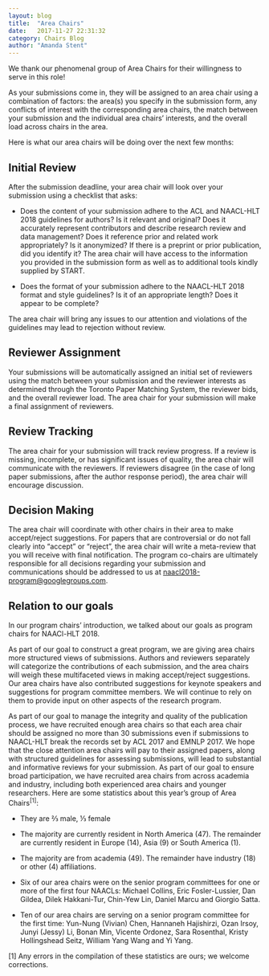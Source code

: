 ```yaml
---
layout: blog
title:  "Area Chairs"
date:   2017-11-27 22:31:32
category: Chairs Blog
author: "Amanda Stent"
---
```

We thank our phenomenal group of Area Chairs for their willingness to serve in this role!

As your submissions come in, they will be assigned to an area chair using a combination of factors:  the area(s) you specify in the submission form, any conflicts of interest with the corresponding area chairs, the match between your submission and the individual area chairs’ interests, and the overall load across chairs in the area.

Here is what our area chairs will be doing over the next few months:

Initial Review
--------------

After the submission deadline, your area chair will look over your submission using a checklist that asks:

* Does the content of your submission adhere to the ACL and NAACL-HLT 2018 guidelines for authors? Is it relevant and original? Does it accurately represent contributors and describe research review and data management? Does it reference prior and related work appropriately? Is it anonymized? If there is a preprint or prior publication, did you identify it? The area chair will have access to the information you provided in the submission form as well as to additional tools kindly supplied by START.

* Does the format of your submission adhere to the NAACL-HLT 2018 format and style guidelines? Is it of an appropriate length? Does it appear to be complete?

The  area chair will bring any issues to our attention and violations of the guidelines may lead to rejection without review.


Reviewer Assignment
-------------------

Your submissions will be automatically assigned an initial set of reviewers using the match between your submission and the reviewer interests as determined through the Toronto Paper Matching System, the reviewer bids, and the overall reviewer load. The area chair for your submission will make a final assignment of reviewers.


Review Tracking
---------------

The area chair for your submission will track review progress. If a review is missing, incomplete, or has significant issues of quality, the area chair will communicate with the reviewers. If reviewers disagree (in the case of long paper submissions, after the author response period), the area chair will encourage discussion.


Decision Making
---------------

The area chair will coordinate with other chairs in their area to make accept/reject suggestions. For papers that are controversial or do not fall clearly into “accept” or “reject”, the area chair will write a meta-review that you will  receive with final notification. The program co-chairs are ultimately responsible for all decisions regarding your submission and communications should be addressed to us at [naacl2018-program@googlegroups.com](mailto:naacl2018-program@googlegroups.com).


Relation to our goals
---------------------

In our program chairs’ introduction, we talked about our goals as program chairs for NAACl-HLT 2018.

As part of our goal to construct a great program, we are giving area chairs more structured views of submissions. Authors and reviewers separately will categorize the contributions of each submission, and the area chairs will weigh these multifaceted views in making accept/reject suggestions. Our area chairs have also contributed suggestions for keynote speakers and suggestions for program committee members. We will continue to rely on them to provide input on other aspects of the research program.

As part of our goal to manage the integrity and quality of the publication process, we have recruited enough area chairs so that each area chair should be assigned no more than 30 submissions even if submissions to NAACL-HLT break the records set by ACL 2017 and EMNLP 2017. We hope that the close attention area chairs will pay to their assigned papers, along with structured guidelines for assessing submissions, will lead to substantial and informative reviews for your submission.
As part of our goal to ensure broad participation, we have recruited area chairs from across academia and industry, including both experienced area chairs and younger researchers. Here are some statistics about this year’s group of Area Chairs<sup>[1]</sup>:

* They are ⅔ male, ⅓ female

* The majority are currently resident in North America (47). The remainder are currently resident in Europe (14), Asia (9) or South America (1).

* The majority are from academia (49). The remainder have industry (18) or other (4) affiliations.

* Six of our area chairs were on the senior program committees for one or more of the first four NAACLs: Michael Collins, Eric Fosler-Lussier, Dan Gildea, Dilek Hakkani-Tur, Chin-Yew Lin, Daniel Marcu and Giorgio Satta.

* Ten of our area chairs are serving on a senior program committee for the first time: Yun-Nung (Vivian) Chen, Hannaneh Hajishirzi, Ozan Irsoy, Junyi (Jessy) Li, Bonan Min, Vicente Ordonez, Sara Rosenthal, Kristy Hollingshead Seitz, William Yang Wang and Yi Yang.


[1] Any errors in the compilation of these statistics are ours; we welcome corrections.
